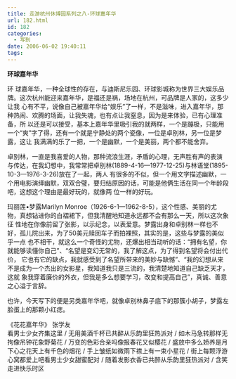 ```yaml
---
title: 走游杭州休博园系列之八-环球嘉年华
url: 182.html
id: 182
categories:
  - 写到
date: 2006-06-02 19:40:11
tags:
---
```


**环球嘉年华**  
  
环 球嘉年华，一种全球性的存在，与迪斯尼乐园、环球影城称为世界三大娱乐品牌。这次杭州能迎来嘉年华，是福还是祸，场地在杭州，可品牌是人家的，这多少让我 心有不平，说像自己被嘉年华给“娱乐”了一样，不是滋味，进入嘉年华，那种热闹、欢腾的场面，让我失魂，也有点让我窒息，因为是来体验，已有心理准备，所 以还是可以接受，基本上嘉年华里吸引我的就两样，一个是蹦极，只能用一个“爽”字了得，还有一个就是宁静处的两个瓷像，一位是卓别林，另一位是梦露，这让 我满满的乐了一把，一个是幽默，一个是美丽，两个都不能舍弃。  
  
卓别林，一直是我喜爱的人物，那种流浪生涯，矛盾的心理，无声胜有声的表演 与传达，在我幻想中，我常常把卓别林(1889-4-16—1977-12-25)与林语堂(1895-10-3—1976-3-26)放在了一起，两人 有很多的不似，但一个用文字描述幽默，一个用电影演绎幽默，双双合璧，要归结原因的话，可能是他俩生活在同一个年龄段吧，这想这个理由是最好玩的，就像两 位一样的好玩。  
  
玛丽莲•梦露Marilyn Monroe（1926-6-1—1962-8-5），这个性感、美丽的尤物，真想钻进你的白褶裙下，但我清醒地知道永远都不会有那么一天，所以这次象征 性地在你像前留了张影，以示纪念，以表爱意。梦露出身和卓别林一样也不好，孤儿院出来，为了50美元赎回车子而拍裸照，其实的是，这些与梦露的美似乎一点 也不相干，就这么一个奇怪的尤物，还爆出相当动听的话：“拥有名望，你就能够读懂你自己”、“名望是变幻无常的，我了解这点，为了得到名望将会付出代价， 它也有它的缺点，我就感受到了名望所带来的美妙与缺憾”、“我的幻想从来不是成为一个杰出的女影星，我知道我只是三流的，我清楚地知道自己缺乏天才，这就 象我穿着廉价的外衣，但我是多么想要学习，改变和提高自己”，真诚、善意之心溢于言辞。  
  
也许，今天写下的便是另类嘉年华吧，就像卓别林鼻子底下的那簇小胡子，梦露左脸蛋上的那颗小红痣。  
  
《花花嘉年华》 张学友  
看男士少女齐集这里 / 无用美酒千杯已共醉从乐韵里狂热派对 / 如木马急转那样无拘像吊钟花象野菊花 / 万变的色彩合亲吗像报春花又似樱花 / 盛放中多么娇养是月下心之花天上有千色的烟花 / 手上皱纸如微雨下襟上有一束小星花 / 街上每颗浮游心窝都爱上吧看男士少女甜蜜配对 / 随着发影衣香已共醉从乐韵里狂热派对 / 含笑走进快乐时区